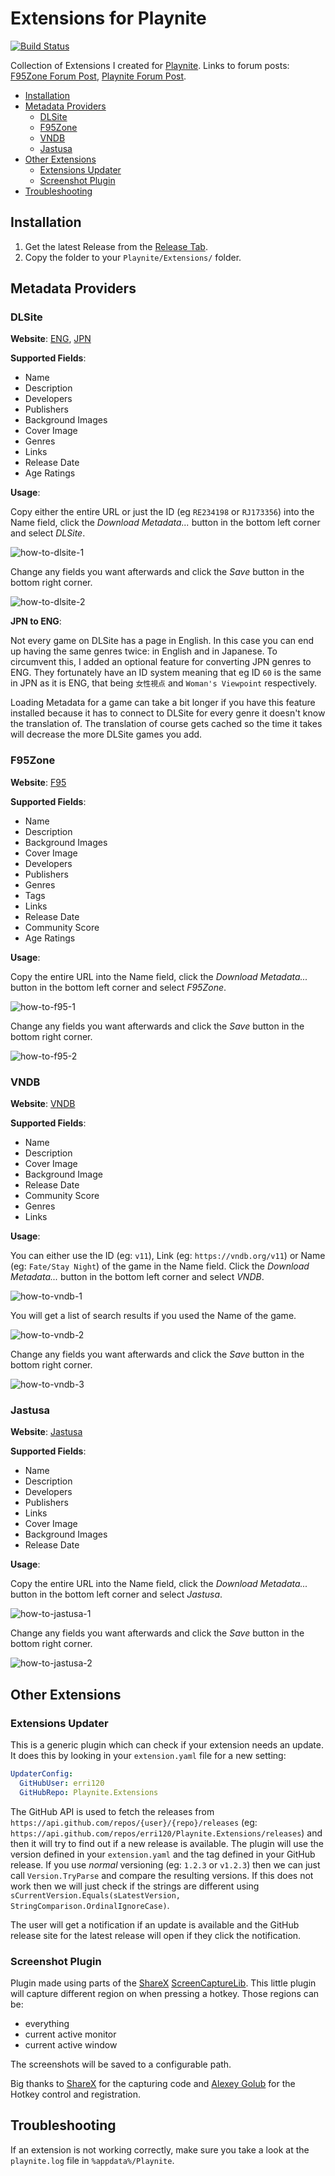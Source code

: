 # Extensions for Playnite

[![Build Status](https://dev.azure.com/erri120/Playnite.Extensions/_apis/build/status/erri120.Playnite.Extensions?branchName=master)](https://dev.azure.com/erri120/Playnite.Extensions/_build/latest?definitionId=7&branchName=master)

Collection of Extensions I created for [Playnite](https://github.com/JosefNemec/Playnite). Links to forum posts: [F95Zone Forum Post](https://f95zone.to/threads/dlsite-and-f95zone-extensions-for-playnite.56493/), [Playnite Forum Post](https://playnite.link/forum/thread-335.html).

- [Installation](#installation)
- [Metadata Providers](#metadata-providers)
  - [DLSite](#dlsite)
  - [F95Zone](#f95zone)
  - [VNDB](#vndb)
  - [Jastusa](#jastusa)
- [Other Extensions](#other-extensions)
  - [Extensions Updater](#extensions-updater)
  - [Screenshot Plugin](#screenshot-plugin)
- [Troubleshooting](#troubleshooting)

## Installation

1) Get the latest Release from the [Release Tab](https://github.com/erri120/Playnite.Extensions/releases/).
2) Copy the folder to your `Playnite/Extensions/` folder.

## Metadata Providers

### DLSite

**Website**: [ENG](https://www.dlsite.com/ecchi-eng/), [JPN](https://www.dlsite.com/maniax/)

**Supported Fields**:

- Name
- Description
- Developers
- Publishers
- Background Images
- Cover Image
- Genres
- Links
- Release Date
- Age Ratings

**Usage**:

Copy either the entire URL or just the ID (eg `RE234198` or `RJ173356`) into the Name field, click the _Download Metadata..._ button in the bottom left corner and select _DLSite_.

![how-to-dlsite-1](images/how-to-dlsite-1.png)

Change any fields you want afterwards and click the _Save_ button in the bottom right corner.

![how-to-dlsite-2](images/how-to-dlsite-2.png)

**JPN to ENG**:

Not every game on DLSite has a page in English. In this case you can end up having the same genres twice: in English and in Japanese. To circumvent this, I added an optional feature for converting JPN genres to ENG. They fortunately have an ID system meaning that eg ID `60` is the same in JPN as it is ENG, that being `女性視点` and `Woman's Viewpoint` respectively.

Loading Metadata for a game can take a bit longer if you have this feature installed because it has to connect to DLSite for every genre it doesn't know the translation of. The translation of course gets cached so the time it takes will decrease the more DLSite games you add.

### F95Zone

**Website**: [F95](https://www.f95zone.to)

**Supported Fields**:

- Name
- Description
- Background Images
- Cover Image
- Developers
- Publishers
- Genres
- Tags
- Links
- Release Date
- Community Score
- Age Ratings

**Usage**:

Copy the entire URL into the Name field, click the _Download Metadata..._ button in the bottom left corner and select _F95Zone_.

![how-to-f95-1](images/how-to-f95-1.png)

Change any fields you want afterwards and click the _Save_ button in the bottom right corner.

![how-to-f95-2](images/how-to-f95-2.png)

### VNDB

**Website**: [VNDB](https://vndb.org/)

**Supported Fields**:

- Name
- Description
- Cover Image
- Background Image
- Release Date
- Community Score
- Genres
- Links

**Usage**:

You can either use the ID (eg: `v11`), Link (eg: `https://vndb.org/v11`) or Name (eg: `Fate/Stay Night`) of the game in the Name field. Click the _Download Metadata..._ button in the bottom left corner and select _VNDB_.

![how-to-vndb-1](images/how-to-vndb-1.png)

You will get a list of search results if you used the Name of the game.

![how-to-vndb-2](images/how-to-vndb-2.png)

Change any fields you want afterwards and click the _Save_ button in the bottom right corner.

![how-to-vndb-3](images/how-to-vndb-3.png)

### Jastusa

**Website**: [Jastusa](https://jastusa.com)

**Supported Fields**:

- Name
- Description
- Developers
- Publishers
- Links
- Cover Image
- Background Images
- Release Date

**Usage**:

Copy the entire URL into the Name field, click the _Download Metadata..._ button in the bottom left corner and select _Jastusa_.

![how-to-jastusa-1](images/how-to-jastusa-1.png)

Change any fields you want afterwards and click the _Save_ button in the bottom right corner.

![how-to-jastusa-2](images/how-to-jastusa-2.png)

## Other Extensions

### Extensions Updater

This is a generic plugin which can check if your extension needs an update. It does this by looking in your `extension.yaml` file for a new setting:

```yaml
UpdaterConfig:
  GitHubUser: erri120
  GitHubRepo: Playnite.Extensions
```

The GitHub API is used to fetch the releases from `https://api.github.com/repos/{user}/{repo}/releases` (eg: `https://api.github.com/repos/erri120/Playnite.Extensions/releases`) and then it will try to find out if a new release is available. The plugin will use the version defined in your `extension.yaml` and the tag defined in your GitHub release. If you use _normal_ versioning (eg: `1.2.3` or `v1.2.3`) then we can just call `Version.TryParse` and compare the resulting versions. If this does not work then we will just check if the strings are different using `sCurrentVersion.Equals(sLatestVersion, StringComparison.OrdinalIgnoreCase)`.

The user will get a notification if an update is available and the GitHub release site for the latest release will open if they click the notification.

### Screenshot Plugin

Plugin made using parts of the [ShareX](https://github.com/ShareX/ShareX) [ScreenCaptureLib](https://github.com/ShareX/ShareX/tree/master/ShareX.ScreenCaptureLib). This little plugin will capture different region on when pressing a hotkey. Those regions can be:

- everything
- current active monitor
- current active window

The screenshots will be saved to a configurable path.

Big thanks to [ShareX](https://github.com/ShareX/ShareX) for the capturing code and [Alexey Golub](https://tyrrrz.me/) for the Hotkey control and registration.

## Troubleshooting

If an extension is not working correctly, make sure you take a look at the `playnite.log` file in `%appdata%/Playnite`.
